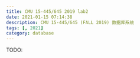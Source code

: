 ```yaml
---
title: CMU 15-445/645 2019 lab2
date: 2021-01-15 07:14:38
description: CMU 15-445/645 (FALL 2019) 数据库系统
tags: [, 2021]
category: database
---
```


TODO: